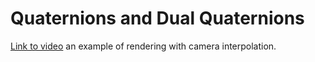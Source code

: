 # Quaternions and Dual Quaternions

[Link to video](https://www.youtube.com/watch?v=EY-zSxlT5ig) an example of rendering with camera interpolation.


